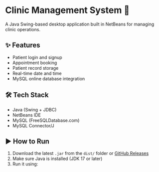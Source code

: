 # Clinic Management System 🏥

A Java Swing-based desktop application built in NetBeans for managing clinic operations.

## ✨ Features
- Patient login and signup
- Appointment booking
- Patient record storage
- Real-time date and time
- MySQL online database integration

## 🛠️ Tech Stack
- Java (Swing + JDBC)
- NetBeans IDE
- MySQL (FreeSQLDatabase.com)
- MySQL Connector/J

## ▶️ How to Run
1. Download the latest `.jar` from the `dist/` folder or [GitHub Releases](#)
2. Make sure Java is installed (JDK 17 or later)
3. Run it using:

